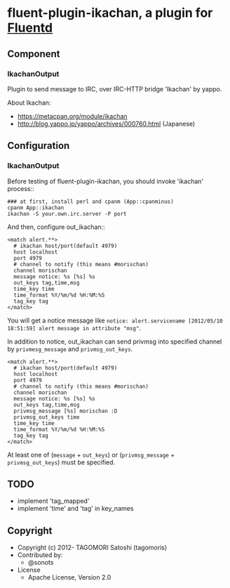 # fluent-plugin-ikachan, a plugin for [Fluentd](http://fluentd.org)

## Component

### IkachanOutput

Plugin to send message to IRC, over IRC-HTTP bridge 'Ikachan' by yappo.

About Ikachan:
 * https://metacpan.org/module/ikachan
 * http://blog.yappo.jp/yappo/archives/000760.html (Japanese)

## Configuration

### IkachanOutput

Before testing of fluent-plugin-ikachan, you should invoke 'ikachan' process::

    ### at first, install perl and cpanm (App::cpanminus)
    cpanm App::ikachan
    ikachan -S your.own.irc.server -P port

And then, configure out_ikachan::

    <match alert.**>
      # ikachan host/port(default 4979)
      host localhost
      port 4979
      # channel to notify (this means #morischan)
      channel morischan
      message notice: %s [%s] %s
      out_keys tag,time,msg
      time_key time
      time_format %Y/%m/%d %H:%M:%S
      tag_key tag
    </match>
    
You will get a notice message like `notice: alert.servicename [2012/05/10 18:51:59] alert message in attribute "msg"`.

In addition to notice, out_ikachan can send privmsg into specified channel by `privmesg_message` and `privmsg_out_keys`.

    <match alert.**>
      # ikachan host/port(default 4979)
      host localhost
      port 4979
      # channel to notify (this means #morischan)
      channel morischan
      message notice: %s [%s] %s
      out_keys tag,time,msg
      privmsg_message [%s] morischan :D
      privmsg_out_keys time
      time_key time
      time_format %Y/%m/%d %H:%M:%S
      tag_key tag
    </match>

At least one of (`message` + `out_keys`) or (`privmsg_message` + `privmsg_out_keys`) must be specified.

## TODO

* implement 'tag_mapped'
* implement 'time' and 'tag' in key_names

## Copyright

* Copyright (c) 2012- TAGOMORI Satoshi (tagomoris)
* Contributed by:
  * @sonots
* License
  * Apache License, Version 2.0
